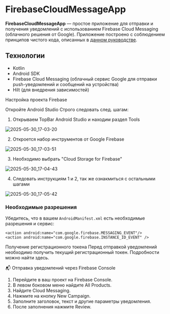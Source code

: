 # FirebaseCloudMessageApp

**FirebaseCloudMessageApp** — простое приложение для отправки и получения уведомлений с использованием Firebase Cloud Messaging (облачного решения от Google). Приложение построено с соблюдением принципов чистого кода, описанных в [данном руководстве](https://apptractor.ru/info/articles/bolshinstvo-prilozheniy-dlya-android-narushayut-eto-pravilo-chistogo-koda.html).

## Технологии

- Kotlin
- Android SDK
- Firebase Cloud Messaging (облачный сервис Google для отправки push-уведомлений и сообщений на устройства)
- Hilt (для внедрения зависимостей)

Настройка проекта Firebase

Откройте Android Studio
Строго следовать след. шагам:

1. Открываем TopBar Android Studio и находим раздел Tools
   
![2025-05-30_17-03-20](https://github.com/user-attachments/assets/a1c79392-4b90-4e16-be7f-c1a6851b3b75)

2. Откроется набор инструментов от Google Firebase
   
![2025-05-30_17-03-51](https://github.com/user-attachments/assets/72887b8b-b057-473e-9b74-5acb1d86c9c4)

3. Необходимо выбрать "Cloud Storage for Firebase"
   
![2025-05-30_17-04-43](https://github.com/user-attachments/assets/af37b25e-e3d4-4643-9c8a-0f18794286d6)

4. Следовать инструкциям 1 и 2, так же ознакмиться с остальными шагами
   
![2025-05-30_17-05-42](https://github.com/user-attachments/assets/305da31d-4b01-46a6-baf1-591f59218b7a)

### Необходимые разрешения

Убедитесь, что в вашем `AndroidManifest.xml` есть необходимые разрешения и сервис:

```
<action android:name="com.google.firebase.MESSAGING_EVENT"/>
<action android:name="com.google.firebase.INSTANCE_ID_EVENT" />
```

Получение регистрационного токена
Перед отправкой уведомлений необходимо получить текущий регистрационный токен. Подробности можно найти здесь.

📬 Отправка уведомлений через Firebase Console
1. Перейдите в ваш проект на Firebase Console.
2. В левом боковом меню найдите All Products.
3. Найдите Cloud Messaging.
4. Нажмите на кнопку New Campaign.
5. Заполните заголовок, текст и другие параметры уведомления.
6. После заполнения нажмите Review.
